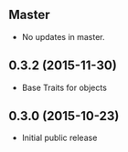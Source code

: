 ## Master

* No updates in master.

## 0.3.2 (2015-11-30)

* Base Traits for objects

## 0.3.0 (2015-10-23)

* Initial public release
